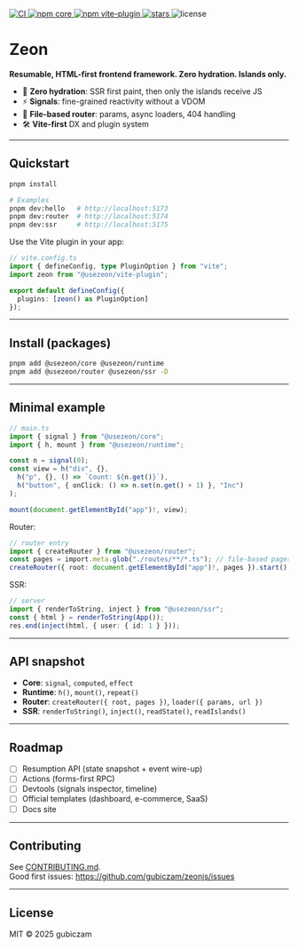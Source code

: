 <p align="left">
  <a href="https://github.com/gubiczam/zeonjs/actions">
    <img alt="CI" src="https://img.shields.io/github/actions/workflow/status/gubiczam/zeonjs/ci.yml?branch=main">
  </a>
  <a href="https://www.npmjs.com/package/@usezeon/core">
    <img alt="npm core" src="https://img.shields.io/npm/v/@usezeon/core?label=core">
  </a>
  <a href="https://www.npmjs.com/package/@usezeon/vite-plugin">
    <img alt="npm vite-plugin" src="https://img.shields.io/npm/v/@usezeon/vite-plugin?label=vite-plugin">
  </a>
  <a href="https://github.com/gubiczam/zeonjs/stargazers">
    <img alt="stars" src="https://img.shields.io/github/stars/gubiczam/zeonjs">
  </a>
  <img alt="license" src="https://img.shields.io/badge/license-MIT-blue">
</p>

# Zeon

**Resumable, HTML-first frontend framework. Zero hydration. Islands only.**

- 🚀 **Zero hydration**: SSR first paint, then only the islands receive JS  
- ⚡ **Signals**: fine-grained reactivity without a VDOM  
- 📁 **File-based router**: params, async loaders, 404 handling  
- 🛠️ **Vite-first** DX and plugin system  


---

## Quickstart

```bash
pnpm install

# Examples
pnpm dev:hello   # http://localhost:5173
pnpm dev:router  # http://localhost:5174
pnpm dev:ssr     # http://localhost:5175
```

Use the Vite plugin in your app:

```ts
// vite.config.ts
import { defineConfig, type PluginOption } from "vite";
import zeon from "@usezeon/vite-plugin";

export default defineConfig({
  plugins: [zeon() as PluginOption]
});
```

---

## Install (packages)

```bash
pnpm add @usezeon/core @usezeon/runtime
pnpm add @usezeon/router @usezeon/ssr -D
```

---

## Minimal example

```ts
// main.ts
import { signal } from "@usezeon/core";
import { h, mount } from "@usezeon/runtime";

const n = signal(0);
const view = h("div", {},
  h("p", {}, () => `Count: ${n.get()}`),
  h("button", { onClick: () => n.set(n.get() + 1) }, "Inc")
);

mount(document.getElementById("app")!, view);
```

Router:

```ts
// router entry
import { createRouter } from "@usezeon/router";
const pages = import.meta.glob("./routes/**/*.ts"); // file-based pages
createRouter({ root: document.getElementById("app")!, pages }).start();
```

SSR:

```ts
// server
import { renderToString, inject } from "@usezeon/ssr";
const { html } = renderToString(App());
res.end(inject(html, { user: { id: 1 } }));
```

---

## API snapshot

- **Core**: `signal`, `computed`, `effect`
- **Runtime**: `h()`, `mount()`, `repeat()`
- **Router**: `createRouter({ root, pages })`, `loader({ params, url })`
- **SSR**: `renderToString()`, `inject()`, `readState()`, `readIslands()`

---

## Roadmap

- [ ] Resumption API (state snapshot + event wire-up)
- [ ] Actions (forms-first RPC)
- [ ] Devtools (signals inspector, timeline)
- [ ] Official templates (dashboard, e-commerce, SaaS)
- [ ] Docs site

---

## Contributing

See [CONTRIBUTING.md](./CONTRIBUTING.md).  
Good first issues: <https://github.com/gubiczam/zeonjs/issues>

---

## License

MIT © 2025 gubiczam
